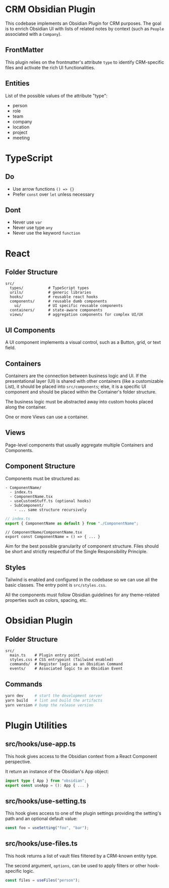 # CRM Obsidian Plugin

This codebase implements an Obsidian Plugin for CRM purposes.
The goal is to enrich Obsidian UI with lists of related notes by context (such as `People` associated with a `Company`).

## FrontMatter

This plugin relies on the frontmatter's attribute `type` to identify CRM-specific files and activate the rich UI functionalities.

## Entities

List of the possible values of the attribute "type":

- person
- role
- team
- company
- location
- project
- meeting

# TypeScript

## Do

- Use arrow functions `() => {}`
- Prefer `const` over `let` unless necessary

## Dont

- Never use `var`
- Never use type `any`
- Never use the keyword `function`

# React

## Folder Structure

```
src/
  types/           # TypeScript types
  urils/           # generic libraries
  hooks/           # reusable react hooks
  components/      # reusable dumb components
    ui/            # UI specific reusable components
  containers/      # state-aware components
  views/           # aggregation components for complex UI/UX
```

## UI Components

A UI component implements a visual control, such as a Button, grid, or text field.

## Containers

Containers are the connection between business logic and UI.
If the presentational layer (UI) is shared with other containers (like a customizable List), it should be placed into `src/components`; else, it is a specific UI component and should be placed within the Container's folder structure.

The business logic must be abstracted away into custom hooks placed along the container.

One or more Views can use a container.

## Views

Page-level components that usually aggregate multiple Containers and Components.

## Component Structure

Components must be structured as:

```
- ComponentName/
  - index.ts
  - ComponentName.tsx
  - useCustomStuff.ts (optional hooks)
  - SubComponent/
    - ... same structure recursively
```

```ts
// index.ts
export { ComponentName as default } from "./ComponentName";
```

```tsx
// ComponentName/ComponentName.tsx
export const ComponentName = () => { ... }
```

Aim for the best possible granularity of component structure.
Files should be short and strictly respectful of the Single Responsibility Principle.

## Styles

Tailwind is enabled and configured in the codebase so we can use all the basic classes. The entry point is `src/styles.css`.

All the components must follow Obsidian guidelines for any theme-related properties such as colors, spacing, etc.

# Obsidian Plugin

## Folder Structure

```
src/
  main.ts    # Plugin entry point
  styles.css # CSS entrypoint (Tailwind enabled)
  commands/  # Register logic as an Obsidian Command
  events/    # Associated logic to an Obsidian Event
```

## Commands

```bash
yarn dev     # start the development server
yarn build   # lint and build the artifacts
yarn version # bump the release version
```

# Plugin Utilities

## src/hooks/use-app.ts

This hook gives access to the Obsidian context from a React Component perspective.

It return an instance of the Obsidian's App object:

```ts
import type { App } from "obsidian";
export const useApp = (): App { ... }
```

## src/hooks/use-setting.ts

This hook gives access to one of the plugin settings providing the setting's path and an optional default value:

```ts
const foo = useSetting("foo", "bar");
```

## src/hooks/use-files.ts

This hook returns a list of vault files filtered by a CRM-known entity type.

The second argument, `options`, can be used to apply filters or other hook-specific logic.

```ts
const files = useFiles("person");
```
